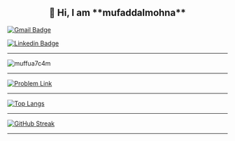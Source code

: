 <h2 align=center>👋 Hi, I am **mufaddalmohna**</h2>

[![Gmail Badge](https://img.shields.io/badge/-muffuali51@gmail.com-c14438?style=flat-square&logo=Gmail&logoColor=white&link=mailto:muffuali51@gmail.com)](mailto:muffuali51@gmail.com)

[![Linkedin Badge](https://img.shields.io/badge/-mufaddalmohna-blue?style=flat-square&logo=Linkedin&logoColor=white&link=https://www.linkedin.com/in/mufaddalmohna/)](https://www.linkedin.com/in/mufaddalmohna/)

---
<p align="left"> <img src="https://komarev.com/ghpvc/?username=muffua7c4m&label=Profile%20views&color=0e75b6&style=flat" alt="muffua7c4m" /> </p>

---

[![Problem Link](https://img.shields.io/badge/GeeksforGeeks-298D46?style=for-the-badge&logo=geeksforgeeks&logoColor=red)](https://auth.geeksforgeeks.org/user/muffua7c4m)


---

 [![Top Langs](https://github-readme-stats.vercel.app/api/top-langs/?username=mufaddal51&theme=dark&layout=compact&align=right&width=40%)](https://github.com/mufaddal51/github-readme-stats)
 

 <hr>
 
 [![GitHub Streak](https://github-readme-streak-stats.herokuapp.com/?user=mufaddal51&currStreakNum=2FD3EB&fire=pink&sideLabels=F00&theme=nightowl)](https://git.io/streak-stats)       
         

---

<!--
**Profile Views**&nbsp;&nbsp;&nbsp;&nbsp;&nbsp;&nbsp;&nbsp;
![Visitor](https://hit.yhype.me/github/profile?user_id=45698122)
--!>
